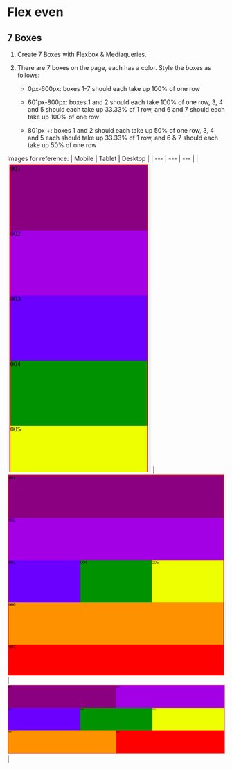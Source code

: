 # Flex even

## 7 Boxes

1. Create 7 Boxes with Flexbox & Mediaqueries.
2. There are 7 boxes on the page, each has a color. Style the boxes as follows:

   * 0px-600px: boxes 1-7 should each take up 100% of one row

   * 601px-800px: boxes 1 and 2 should each take 100% of one row, 3, 4 and 5 should each take up 33.33% of 1 row, and 6 and 7 should each take up 100% of one row
   * 801px +: boxes 1 and 2 should each take up 50% of one row, 3, 4 and 5 each should take up 33.33% of 1 row, and 6 & 7 should each take up 50% of one row

Images for reference:
| Mobile | Tablet | Desktop |
| --- | --- | ---  |
| ![mobile](./images/mobile.png) | ![tablet](./images/tablet.png) | ![desktop](./images/desktop.png) |
